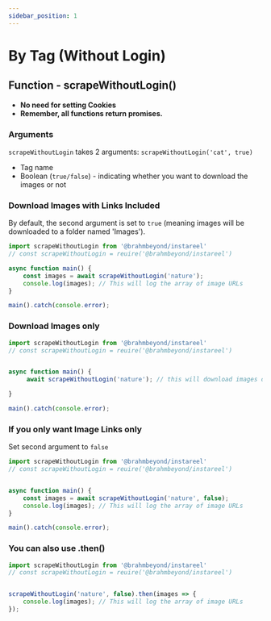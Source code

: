 ```yaml
---
sidebar_position: 1
---
```


# By Tag (Without Login)

## Function - scrapeWithoutLogin()

- **No need for setting Cookies**
- **Remember, all functions return promises.**

### Arguments
`scrapeWithoutLogin` takes 2 arguments: `scrapeWithoutLogin('cat', true)`
- Tag name
- Boolean (`true/false`) - indicating whether you want to download the images or not

### Download Images with Links Included
By default, the second argument is set to `true` (meaning images will be downloaded to a folder named 'Images').

```js title="insta.js"
import scrapeWithoutLogin from '@brahmbeyond/instareel'
// const scrapeWithoutLogin = reuire('@brahmbeyond/instareel')

async function main() {
    const images = await scrapeWithoutLogin('nature');
    console.log(images); // This will log the array of image URLs  
}

main().catch(console.error);

```

### Download Images only

```js title="insta.js"
import scrapeWithoutLogin from '@brahmbeyond/instareel'
// const scrapeWithoutLogin = reuire('@brahmbeyond/instareel')


async function main() {
     await scrapeWithoutLogin('nature'); // this will download images only

}

main().catch(console.error);
```


### If you only want Image Links only
Set second argument to `false`  
```js title="insta.js"
import scrapeWithoutLogin from '@brahmbeyond/instareel'
// const scrapeWithoutLogin = reuire('@brahmbeyond/instareel')


async function main() {
    const images = await scrapeWithoutLogin('nature', false);
    console.log(images); // This will log the array of image URLs
}

main().catch(console.error);
```



### You can also use .then()

```js title="insta.js"
import scrapeWithoutLogin from '@brahmbeyond/instareel'
// const scrapeWithoutLogin = reuire('@brahmbeyond/instareel')


scrapeWithoutLogin('nature', false).then(images => {
    console.log(images); // This will log the array of image URLs
});
```


